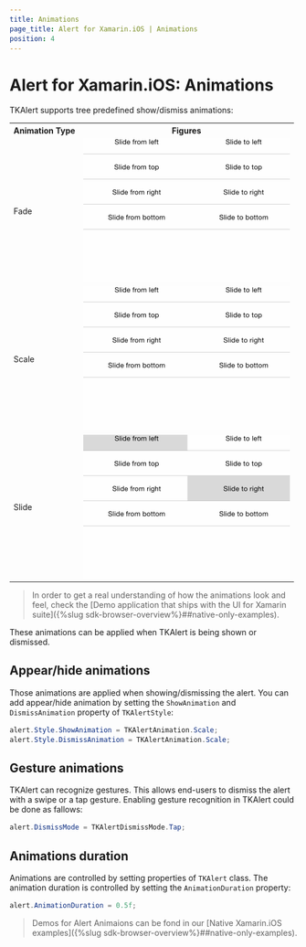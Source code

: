 ```yaml
---
title: Animations
page_title: Alert for Xamarin.iOS | Animations
position: 4
---
```


# Alert for Xamarin.iOS: Animations

TKAlert supports tree predefined show/dismiss animations: 

<table>

<tr>
<th>Animation Type</th>
<th>Figures</th>
</tr>

<tr>
<td>Fade</td>
<td><img src="../images/alert-animations-fade.gif"></td>
</tr>

<tr>
<td>Scale</td>
<td><img src="../images/alert-animations-scale.gif"></td>
</tr>

<tr>
<td>Slide</td>
<td><img src="../images/alert-animations-slide.gif"></td>
</tr>

</table>

> In order to get a real understanding of how the animations look and feel, check the [Demo application that ships with the UI for Xamarin suite]({%slug sdk-browser-overview%}##native-only-examples).

These animations can be applied when TKAlert is being shown or dismissed.


## Appear/hide animations

Those animations are applied when showing/dismissing the alert. You can add appear/hide animation by setting the <code>ShowAnimation</code> and <code>DismissAnimation</code>  property of <code>TKAlertStyle</code>:

```C#
alert.Style.ShowAnimation = TKAlertAnimation.Scale;
alert.Style.DismissAnimation = TKAlertAnimation.Scale;
```

## Gesture animations

TKAlert can recognize gestures. This allows end-users to dismiss the alert with a swipe or a tap gesture.
Enabling gesture recognition in TKAlert could be done as fallows:

```C#
alert.DismissMode = TKAlertDismissMode.Tap;
```

## Animations duration

Animations are controlled by setting properties of <code>TKAlert</code> class. The animation duration is controlled by setting the <code>AnimationDuration</code> property:

```C#
alert.AnimationDuration = 0.5f;
```

> Demos for Alert Animaions can be fond in our [Native Xamarin.iOS examples]({%slug sdk-browser-overview%}##native-only-examples).
